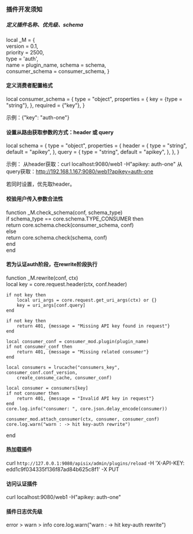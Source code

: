 ### 插件开发须知
##### 定义插件名称、优先级、schema
local _M = {                    
    version = 0.1,     
    priority = 2500,   
    type = 'auth',  
    name = plugin_name,
    schema = schema,   
    consumer_schema = consumer_schema,
}

#### 定义消费者配置格式
local consumer_schema = {
    type = "object",
    properties = {
        key = {type = "string"},
    },
    required = {"key"},
}

示例：{"key": "auth-one"}

#### 设置从路由获取参数的方式：header 或 query
local schema = {
    type = "object",
    properties = {
        header = {
            type = "string",
            default = "apikey",
        },
        query = {
            type = "string",
            default = "apikey",
        },
    },
}

示例：
从header获取：curl localhost:9080/web1 -H"apikey: auth-one"
从query获取：http://192.168.1.167:9080/web1?apikey=auth-one

若同时设置，优先取header。

#### 校验用户传入参数合法性
function _M.check_schema(conf, schema_type)                                   
    if schema_type == core.schema.TYPE_CONSUMER then                          
        return core.schema.check(consumer_schema, conf)                       
    else                                                                      
        return core.schema.check(schema, conf)                                
    end                                                                       
end

#### 若为认证auth阶段，在rewrite阶段执行
function _M.rewrite(conf, ctx)                                                
    local key = core.request.header(ctx, conf.header)                         
                                                                              
    if not key then                                                           
        local uri_args = core.request.get_uri_args(ctx) or {}                 
        key = uri_args[conf.query]                                            
    end                                                                       
                                                                              
    if not key then                                                           
        return 401, {message = "Missing API key found in request"}            
    end                                                                       
                                                                              
    local consumer_conf = consumer_mod.plugin(plugin_name)                    
    if not consumer_conf then                                                 
        return 401, {message = "Missing related consumer"}                    
    end                                                                       
                                                                              
    local consumers = lrucache("consumers_key", consumer_conf.conf_version,   
        create_consume_cache, consumer_conf)                                  
                                                                              
    local consumer = consumers[key]                                           
    if not consumer then                                                      
        return 401, {message = "Invalid API key in request"}                  
    end                                                                       
    core.log.info("consumer: ", core.json.delay_encode(consumer))             
                                                                              
    consumer_mod.attach_consumer(ctx, consumer, consumer_conf)                
    core.log.warn("warn : -> hit key-auth rewrite")                           
end

#### 热加载插件
curl `http://127.0.0.1:9080/apisix/admin/plugins/reload` -H 'X-API-KEY: edd1c9f034335f136f87ad84b625c8f1' -X PUT

#### 访问认证插件
curl localhost:9080/web1 -H"apikey: auth-one"

#### 插件日志优先级
error > warn > info
core.log.warn("warn : -> hit key-auth rewrite")

